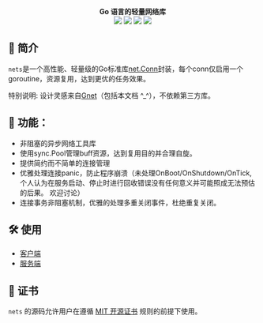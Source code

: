 <p align="center">
<b>Go 语言的轻量网络库</b>
<br/>
<a title="Go Report Card" target="_blank" href="https://goreportcard.com/report/github.com/azeroth-sha/nets"><img src="https://goreportcard.com/badge/github.com/azeroth-sha/nets?style=flat-square" /></a>
<a title="Release" target="_blank" href="https://github.com/azeroth-sha/nets/releases"><img src="https://img.shields.io/github/v/release/azeroth-sha/nets.svg?color=161823&style=flat-square&logo=smartthings" /></a>
<a title="Tag" target="_blank" href="https://github.com/azeroth-sha/nets/tags"><img src="https://img.shields.io/github/v/tag/azeroth-sha/nets?color=%23ff8936&logo=fitbit&style=flat-square" /></a>
<a title="Doc for nets" target="_blank" href="https://pkg.go.dev/github.com/azeroth-sha/nets?tab=doc"><img src="https://img.shields.io/badge/go.dev-doc-007d9c?style=flat-square&logo=read-the-docs" /></a>
</p>

## 📖 简介

`nets`是一个高性能、轻量级的Go标准库[net.Conn](https://pkg.go.dev/net#Conn)封装，每个conn仅启用一个goroutine，资源复用，达到更优的任务效果。

特别说明: 设计灵感来自[Gnet](https://github.com/panjf2000/gnet)（包括本文档 ^_^），不依赖第三方库。

## 🚀 功能：

- 非阻塞的异步网络工具库
- 使用sync.Pool管理buff资源，达到复用目的并合理自旋。
- 提供简约而不简单的连接管理
- 优雅处理连接panic，防止程序崩溃（未处理OnBoot/OnShutdown/OnTick, 个人认为在服务启动、停止时进行回收错误没有任何意义并可能照成无法预估的后果。 欢迎讨论）
- 连接事务非阻塞机制，优雅的处理多重关闭事件，杜绝重复关闭。

## 🛠 使用

- [客户端](examples/client/main.go)
- [服务端](examples/server/main.go)

## 📄 证书

`nets` 的源码允许用户在遵循 [MIT 开源证书](./LICENSE) 规则的前提下使用。
